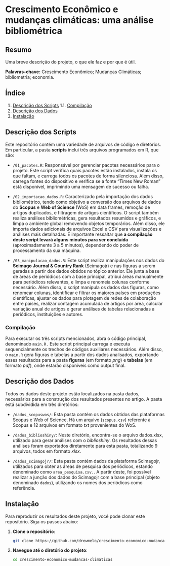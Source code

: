 Crescimento Econômico e mudanças climáticas: uma análise bibliométrica
================

## Resumo

Uma breve descrição do projeto, o que ele faz e por que é útil.

**Palavras-chave:** Crescimento Econômico; Mudanças Climáticas;
bibliometria; economia.

## Índice

1.  [Descrição dos Scripts](#descrição-dos-scripts) 1.1.
    [Compilação](#compilação)
2.  [Descrição dos Dados](#descrição-dos-dados)
3.  [Instalação](#instalacao)

## Descrição dos Scripts

Este repositório contém uma variedade de arquivos de código e
diretórios. Em particular, a pasta **scripts** inclui três arquivos
programados em R, que são:

- `/01_pacotes.R`: Responsável por gerenciar pacotes necessários para o
  projeto. Este script verifica quais pacotes estão instalados, instala
  os que faltam, e carrega todos os pacotes de forma silenciosa. Além
  disso, carrega fontes do dispositivo e verifica se a fonte “Times New
  Roman” está disponível, imprimindo uma mensagem de sucesso ou falha.

- `/02_importacao_dados.R`: Caracterizado pela importação dos dados
  bibliométrico, tendo como objetivo a conversão dos arquivos de dados
  do **Scopus** e **Web of Science** (WoS) em data frames, remoção de
  artigos duplicados, e filtragem de artigos científicos. O script
  também realiza análises bibliométricas, gera resultados resumidos e
  gráficos, e limpa o ambiente global removendo objetos temporários.
  Além disso, ele importa dados adicionais de arquivos Excel e CSV para
  visualizações e análises mais detalhadas. É importante ressaltar que
  **a compilação deste script levará alguns minutos para ser concluída**
  (aproximadamente 3 a 5 minutos), dependendo do poder de processamento
  da sua máquina.

- `/03_manipulacao_dados.R`: Este script realiza manipulações nos dados
  do **Scimago Journal & Country Rank** (Scimagojr) e nas figuras a
  serem geradas a partir dos dados obtidos no tópico anterior. Ele junta
  a base de áreas de periódicos com a base principal, atribui áreas
  manualmente para periódicos relevantes, e limpa e renomeia colunas
  conforme necessário. Além disso, o script manipula os dados das
  figuras, como renomear colunas, identificar e filtrar os maiores
  países em produções científicas, ajustar os dados para plotagem de
  redes de colaboração entre países, realizar contagem acumulada de
  artigos por área, calcular variação anual de artigos e gerar análises
  de tabelas relacionadas a periódicos, instituições e autores.

### Compilação

Para executar os três scripts mencionados, abra o código principal,
denominado `main.R.` Este script principal carrega e executa
sequencialmente os trechos de códigos auxiliares necessários. Além
disso, o `main.R` gera figuras e tabelas a partir dos dados analisados,
exportando esses resultados para a pasta **figuras** (em formato *png*)
e **tabelas** (em formato *pdf*), onde estarão disponíveis como output
final.

## Descrição dos Dados

Todos os dados deste projeto estão localizados na pasta dados,
necessários para a construção dos resultados presentes no artigo. A
pasta está subdividida em três diretórios:

- `/dados_scopuswos/`: Esta pasta contém os dados obtidos das
  plataformas Scopus e Web of Science. Há um arquivo (`scopus.csv`)
  referente à Scopus e 12 arquivos em formato *txt* provenientes do WoS.

- `/dados_biblioshiny/`: Neste diretório, encontra-se o arquivo
  dados.xlsx, utilizado para gerar análises com o *biblioshiny*. Os
  resultados dessas análises foram exportados diretamente para esta
  pasta, totalizando 9 arquivos, todos em formato *xlsx*.

- `/dados_scimagojr/`: Esta pasta contém dados da plataforma Scimagojr,
  utilizados para obter as áreas de pesquisa dos periódicos, estando
  denominado como `area_pesquisa.csv.`. A partir deste, foi possível
  realizar a junção dos dados do Scimagojr com a base principal (objeto
  denominado `dados`), utilizando os nomes dos periódicos como
  referência.

## Instalação

Para reproduzir os resultados deste projeto, você pode clonar este
repositório. Siga os passos abaixo:

1.  **Clone o repositório**:

    ``` sh
    git clone https://github.com/drewmelo/crescimento-economico-mudancas-climaticas.git
    ```

2.  **Navegue até o diretório do projeto**:

    ``` sh
    cd crescimento-economico-mudancas-climaticas
    ```
